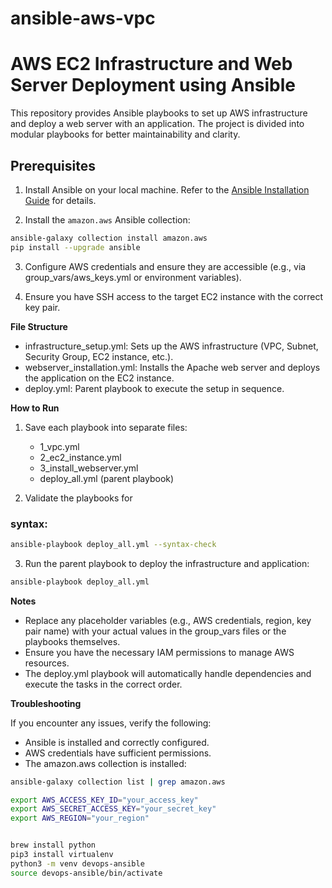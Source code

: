 # ansible-aws-vpc
# AWS EC2 Infrastructure and Web Server Deployment using Ansible

This repository provides Ansible playbooks to set up AWS infrastructure and deploy a web server with an
application. The project is divided into modular playbooks for better
maintainability and clarity.

## Prerequisites

1. Install Ansible on your local machine. Refer to the [Ansible Installation Guide](https://docs.ansible.com/ansible/latest/installation_guide/index.html) for details.

2. Install the `amazon.aws` Ansible collection:
```sh
ansible-galaxy collection install amazon.aws
pip install --upgrade ansible
```

3. Configure AWS credentials and ensure they are accessible (e.g., via group_vars/aws_keys.yml or environment variables).
   
4. Ensure you have SSH access to the target EC2 instance with the correct key pair.

**File Structure**

* infrastructure_setup.yml: Sets up the AWS infrastructure (VPC, Subnet, Security Group, EC2 instance, etc.).
* webserver_installation.yml: Installs the Apache web server and deploys the application on the EC2 instance.
* deploy.yml: Parent playbook to execute the setup in sequence.

**How to Run**

1. Save each playbook into separate
   files:
   * 1_vpc.yml
   * 2_ec2_instance.yml
   * 3_install_webserver.yml
   * deploy_all.yml (parent playbook)
  
2. Validate the playbooks for

### syntax:
```sh
ansible-playbook deploy_all.yml --syntax-check
```

3. Run the parent playbook to deploy the infrastructure and application:

```sh
ansible-playbook deploy_all.yml
```

**Notes**

* Replace any placeholder variables (e.g., AWS credentials, region, key pair name) with your actual values in the group_vars files or the playbooks themselves.
* Ensure you have the necessary IAM permissions to manage AWS resources.
* The deploy.yml playbook will automatically handle dependencies and execute the tasks in the correct order.

**Troubleshooting**

If you encounter any issues, verify the following:

* Ansible is installed and correctly configured.
* AWS credentials have sufficient permissions.
* The amazon.aws collection is installed:

```sh
ansible-galaxy collection list | grep amazon.aws

export AWS_ACCESS_KEY_ID="your_access_key"
export AWS_SECRET_ACCESS_KEY="your_secret_key"
export AWS_REGION="your_region"


brew install python
pip3 install virtualenv
python3 -m venv devops-ansible
source devops-ansible/bin/activate
```
